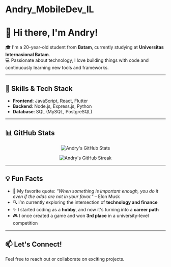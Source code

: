 # Andry_MobileDev_IL

# 👋 Hi there, I'm Andry!

🎓 I'm a 20-year-old student from **Batam**, currently studying at **Universitas Internasional Batam**.  
💻 Passionate about technology, I love building things with code and continuously learning new tools and frameworks.

---

## 🚀 Skills & Tech Stack

- **Frontend**: JavaScript, React, Flutter  
- **Backend**: Node.js, Express.js, Python  
- **Database**: SQL (MySQL, PostgreSQL)

---

## 📊 GitHub Stats

<p align="center">
  <img src="https://github-readme-stats.vercel.app/api?username=andryjunianto-code&show_icons=true&theme=radical" alt="Andry's GitHub Stats" />
</p>

<p align="center">
  <img src="https://github-readme-streak-stats.herokuapp.com/?user=andryjunianto-code&theme=radical" alt="Andry's GitHub Streak" />
</p>

---

## 💡 Fun Facts

- 🎯 My favorite quote: *"When something is important enough, you do it even if the odds are not in your favor."* – Elon Musk  
- 🔍 I’m currently exploring the intersection of **technology and finance**  
- ✨ I started coding as a **hobby**, and now it's turning into a **career path**  
- 🎮 I once created a game and won **3rd place** in a university-level competition

---

## 📫 Let's Connect!

Feel free to reach out or collaborate on exciting projects.

